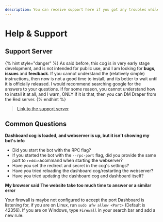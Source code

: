 ```yaml
---
description: You can receive support here if you got any troubles while using dashboard.
---
```


# Help & Support

## Support Server

{% hint style="danger" %}
As said before, this cog is in very early stage development, and is not intended for public use, and I am looking for **bugs**, **issues** and **feedback**. If you cannot understand the \(relatively simple\) instructions, then now is not a good time to install, and its better to wait until it is officially released. I would recommend searching google for the answers to your questions. If for some reason, you cannot understand how to install it at all, and I warn, ONLY if it is that, then you can DM Draper from the Red server.
{% endhint %}

> [Link to the support server](https://discord.gg/vQZTdB9)

## Common Questions

**Dashboard cog is loaded, and webserver is up, but it isn't showing my bot's info**

* Did you start the bot with the RPC flag?
* If you started the bot with the `--rpc-port` flag, did you provide the same port to `reddash`command when starting the webserver?
* Have you set the redirect and secret in the cog's settings?
* Have you tried reloading the dashboard cog/restarting the webserver?
* Have you tried updating the dashboard cog and dashboard itself?

**My browser said The website take too much time to answer or a similar error**

Your firewall is maybe not configured to accept the port Dashboard is listening for, if you are on Linux, run `sudo ufw allow <Port>` \(Default is 42356\). If you are on Windows, type `Firewall` in your search bar and add a new rule.

